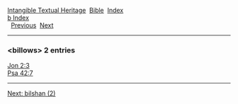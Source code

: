 [Intangible Textual Heritage](../../index)  [Bible](../index) 
[Index](index)   
[b Index](_b_)  
  [Previous](c01439)  [Next](c01441) 

------------------------------------------------------------------------

### &lt;billows&gt; 2 entries

[Jon 2:3](../kjv/jon002.htm#003)  
[Psa 42:7](../kjv/psa042.htm#007)  

------------------------------------------------------------------------

[Next: bilshan (2)](c01441)
